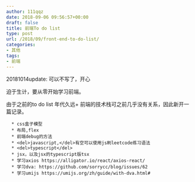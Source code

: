 ```yaml
---
author: 111qqz
date: 2018-09-06 09:56:57+00:00
draft: false
title: 前端To do list
type: post
url: /2018/09/front-end-to-do-list/
categories:
- 其他
tags:
- 前端
---
```


20181014update: 可以不写了，开心

迫于生计，要从零开始学习前端。

由于之前的to do list 年代久远+ 前端的技术栈可之前几乎没有关系，因此新开一篇记录。



 	  * css盒子模型
 	  * 布局,flex
 	  * 前端debug的方法
 	  * <del>javascript,</del>有空可以使用js刷leetcode练习语法
 	  * <del>typescript</del>
 	  * jsx，以及jsx的typescript版tsx
 	  * 学习axios https://alligator.io/react/axios-react/
 	  * 学习dva: https://github.com/sorrycc/blog/issues/62
 	  * 学习umijs https://umijs.org/zh/guide/with-dva.html#












